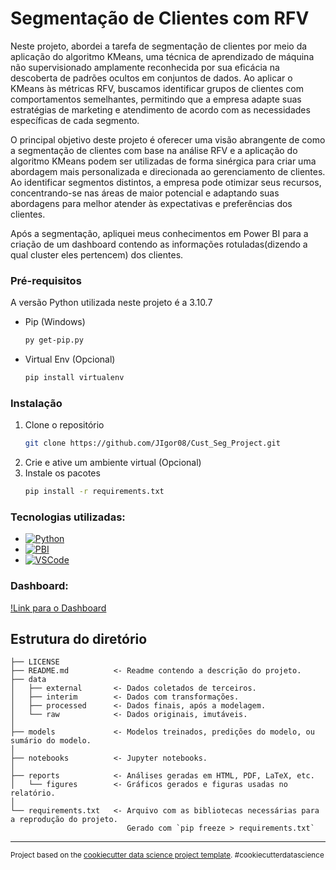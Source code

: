 Segmentação de Clientes com RFV
==============================

Neste projeto, abordei a tarefa de segmentação de clientes por meio da aplicação do algoritmo KMeans, uma técnica de aprendizado de máquina não supervisionado amplamente reconhecida por sua eficácia na descoberta de padrões ocultos em conjuntos de dados. Ao aplicar o KMeans às métricas RFV, buscamos identificar grupos de clientes com comportamentos semelhantes, permitindo que a empresa adapte suas estratégias de marketing e atendimento de acordo com as necessidades específicas de cada segmento.

O principal objetivo deste projeto é oferecer uma visão abrangente de como a segmentação de clientes com base na análise RFV e a aplicação do algoritmo KMeans podem ser utilizadas de forma sinérgica para criar uma abordagem mais personalizada e direcionada ao gerenciamento de clientes. Ao identificar segmentos distintos, a empresa pode otimizar seus recursos, concentrando-se nas áreas de maior potencial e adaptando suas abordagens para melhor atender às expectativas e preferências dos clientes.

Após a segmentação, apliquei meus conhecimentos em Power BI para a criação de um dashboard contendo as informações rotuladas(dizendo a qual cluster eles pertencem) dos clientes.

### Pré-requisitos

A versão Python utilizada neste projeto é a 3.10.7
* Pip (Windows)
  ```sh
  py get-pip.py
  ```
* Virtual Env (Opcional)
  ```sh
  pip install virtualenv
  ```

### Instalação

1. Clone o repositório
   ```sh
   git clone https://github.com/JIgor08/Cust_Seg_Project.git
   ```
2. Crie e ative um ambiente virtual (Opcional)
3. Instale os pacotes
   ```sh
   pip install -r requirements.txt
   ```
### Tecnologias utilizadas:

* [![Python][Python]][Python-url]
* [![PBI][PowerBI]][pbi-url]
* [![VSCode][vscode]][vscode-url]

### Dashboard:

[!Link para o Dashboard](https://github.com/JIgor08/Cust_Seg_Project/blob/main/reports/figures/dashboard_rfv.PNG)

<!-- Structure -->
## Estrutura do diretório

    ├── LICENSE
    ├── README.md          <- Readme contendo a descrição do projeto.
    ├── data
    │   ├── external       <- Dados coletados de terceiros.
    │   ├── interim        <- Dados com transformações.
    │   ├── processed      <- Dados finais, após a modelagem.
    │   └── raw            <- Dados originais, imutáveis.
    │
    ├── models             <- Modelos treinados, predições do modelo, ou sumário do modelo.
    │
    ├── notebooks          <- Jupyter notebooks.
    │
    ├── reports            <- Análises geradas em HTML, PDF, LaTeX, etc.
    │   └── figures        <- Gráficos gerados e figuras usadas no relatório.
    │
    └── requirements.txt   <- Arquivo com as bibliotecas necessárias para a reprodução do projeto.
                              Gerado com `pip freeze > requirements.txt`

--------

<p><small>Project based on the <a target="_blank" href="https://drivendata.github.io/cookiecutter-data-science/">cookiecutter data science project template</a>. #cookiecutterdatascience</small></p>

[Python]: https://img.shields.io/badge/Python-000000?style=for-the-badge&logo=python&logoColor=yellow
[Python-url]: https://www.python.org/
[PowerBI]: https://img.shields.io/badge/Power_BI-000000?style=for-the-badge&logo=powerbi&logoColor=yellow
[pbi-url]: https://powerbi.microsoft.com/pt-br/
[vscode]: https://img.shields.io/badge/Visual_Studio_Code-000000?style=for-the-badge&logo=visualstudiocode&logoColor=blue
[vscode-url]: https://code.visualstudio.com/
[dashboard]:C:\Users\joaoi\Cust_Seg_Project\reports\figures\dashboard_rfv.PNG

